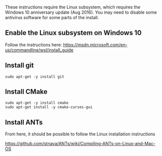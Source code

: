 These instructions require the Linux subsystem, which requires the Windows 10 anniversary update (Aug 2016). You may need to disable some antivirus software for some parts of the install.

## Enable the Linux subsystem on Windows 10

Follow the instructions here: https://msdn.microsoft.com/en-us/commandline/wsl/install_guide

## Install git

```
sudo apt-get -y install git
```
## Install CMake

```
sudo apt-get -y install cmake
sudo apt-get install -y cmake-curses-gui
```

## Install ANTs

From here, it should be possible to follow the Linux installation instructions

https://github.com/stnava/ANTs/wiki/Compiling-ANTs-on-Linux-and-Mac-OS